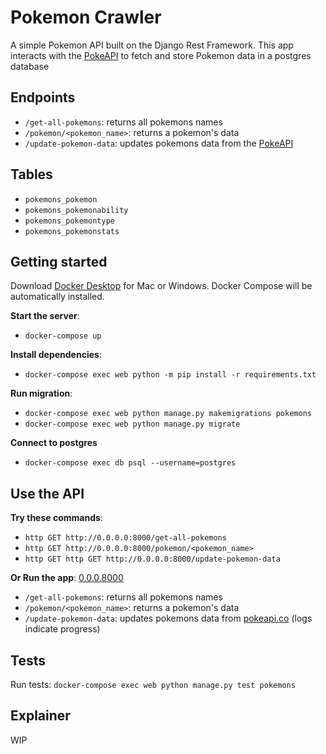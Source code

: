 # Pokemon Crawler

A simple Pokemon API built on the Django Rest Framework.
This app interacts with the [PokeAPI](pokeapi.co) to fetch and store Pokemon data in a postgres database

## Endpoints

- `/get-all-pokemons`: returns all pokemons names
- `/pokemon/<pokemon_name>`: returns a pokemon's data
- `/update-pokemon-data`: updates pokemons data from the [PokeAPI](pokeapi.co)

## Tables

- `pokemons_pokemon`
- `pokemons_pokemonability`
- `pokemons_pokemontype`
- `pokemons_pokemonstats`

## Getting started

Download [Docker Desktop](https://www.docker.com/products/docker-desktop/) for Mac or Windows. Docker Compose will be automatically installed.

**Start the server**:

- `docker-compose up`

**Install dependencies**:

- `docker-compose exec web python -m pip install -r requirements.txt`

**Run migration**:

- `docker-compose exec web python manage.py makemigrations pokemons`
- `docker-compose exec web python manage.py migrate`

**Connect to postgres**

- `docker-compose exec db psql --username=postgres`

## Use the API

**Try these commands**:

- `http GET http://0.0.0.0:8000/get-all-pokemons`
- `http GET http://0.0.0.0:8000/pokemon/<pokemon_name>`
- `http GET http GET http://0.0.0.0:8000/update-pokemon-data`

**Or Run the app**: [0.0.0.8000](0.0.0.8000)

- `/get-all-pokemons`: returns all pokemons names
- `/pokemon/<pokemon_name>`: returns a pokemon's data
- `/update-pokemon-data`: updates pokemons data from [pokeapi.co](pokeapi.co) (logs indicate progress)

## Tests

Run tests: `docker-compose exec web python manage.py test pokemons`

## Explainer

WIP
